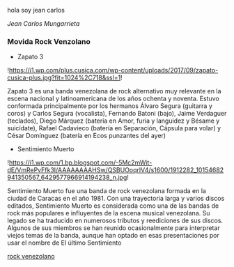hola soy jean carlos 

*Jean Carlos Mungarrieta* 


### Movida Rock Venzolano 


- Zapato 3

!https://i1.wp.com/plus.cusica.com/wp-content/uploads/2017/09/zapato-cusica-plus.jpg?fit=1024%2C718&ssl=1!

Zapato 3 es una banda venezolana de rock alternativo muy relevante en la escena nacional y latinoamericana de los años ochenta y noventa. Estuvo conformada principalmente por los hermanos Álvaro Segura (guitarra y coros) y Carlos Segura (vocalista), Fernando Batoni (bajo), Jaime Verdaguer (teclados), Diego Márquez (batería en Amor, furia y languidez y Bésame y suicídate), Rafael Cadavieco (batería en Separación, Cápsula para volar) y César Domínguez (batería en Ecos punzantes del ayer)

- Sentimiento Muerto

!https://i1.wp.com/1.bp.blogspot.com/-5Mc2mWit-dE/VmRePvFfk3I/AAAAAAAAHSw/QSBUOoqrlV4/s1600/1912282_10154682941350567_6429577966914194238_n.jpg!

Sentimiento Muerto fue una banda de rock venezolana formada en la ciudad de Caracas en el año 1981. Con una trayectoria larga y varios discos editados, Sentimiento Muerto es considerada como una de las bandas de rock más populares e influyentes de la escena musical venezolana. Su legado se ha traducido en numerosos tributos y reediciones de sus discos. Algunos de sus miembros se han reunido ocasionalmente para interpretar viejos temas de la banda, aunque han optado en esas presentaciones por usar el nombre de El último Sentimiento

[rock venezolano](https://www.youtube.com/watch?v=ZEE6HXD56rs)